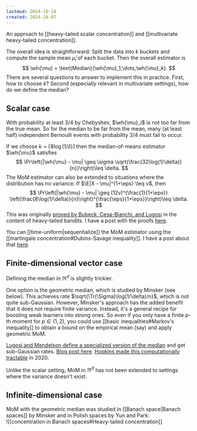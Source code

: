 ```yaml
---
lastmod: 2024-10-24
created: 2024-10-07
---
```


An approach to [[heavy-tailed scalar concentration]] and [[multivariate heavy-tailed concentration]]. 

The overall idea is straightforward: Split the data into $k$ buckets and compute the sample mean $\widehat{\mu}_i$ of each bucket. Then the overall estimator is 
$$
\wh{\mu} = \text{Median}(\wh{\mu}_1,\dots,\wh{\mu}_k).
$$
There are several questions to answer to implement this in practice. First, how to choose $k$? Second (especially relevant in multivariate settings), how do we define the median?  

## Scalar case
With probability at least $3/4$ by Chebyshev, $\wh{\mu}_i$ is not too far from the true mean. So for the median to be far from the mean, many (at least half) independent Bernoulli events with probability 3/4 must fail to occur. 

If we choose $k = \lceil 8\log(1/\delta)\rceil$ then the median-of-means estimator $\wh{\mu}$ satisfies 
$$
\Pr\left(|\wh{\mu} - \mu| \geq \sigma \sqrt{\frac{32\log(1/\delta)}{n}}\right)\leq \delta.
$$
The MoM estimator can also be extended to situations where the distribution has no variance. If $\E|X - \mu|^{1+\eps} \leq v$, then 
$$
\Pr\left(|\wh{\mu} - \mu| \geq (12v)^{\frac{1}{1+\eps}} \left(\frac{8\log(1/\delta)}{n}\right)^{\frac{\eps}{1+\eps}}\right)\leq \delta.
$$
This was originally [proved by Bubeck, Cesa-Bianchi, and Lugosi](https://arxiv.org/abs/1209.1727) in the content of heavy-tailed bandits. I have a post with the proofs [here](https://benchugg.com/research_notes/median-of-means-univariate/). 

You can [[time-uniform|sequentialize]] the MoM estimator using the [[martingale concentration#Dubins-Savage inequality]]. I have a post about that [here](https://benchugg.com/research_notes/sequential-median-of-means/). 

## Finite-dimensional vector case
Defining the median in $\Re^d$ is slightly trickier. 

One option is the geometric median, which is studied by Minsker (see below). This achieves rate $\sqrt{\Tr(\Sigma)\log(1/\delta)/n}$, which is not quite sub-Gaussian. However, Minsker's approach has the added benefit that it does not require finite variance. Instead, it's a general recipe for boosting weak learners into strong ones. So even if you only have a finite $p$-th moment for $p\in(1,2)$, you could use [[basic inequalities#Markov's inequality]] to obtain a bound on the empirical mean (say) and apply geometric MoM. 

[Lugosi and Mendelson define a specialized version of the median](https://www.econ.upf.edu/~lugosi/mean.pdf) and get sub-Gaussian rates. [Blog post here](https://benchugg.com/research_notes/median-of-means-multivariate/). [Hopkins made this computationally tractable](https://arxiv.org/pdf/1809.07425) in 2020. 

Unlike the scalar setting, MoM in $\Re^d$ has not been extended to settings where the variance doesn't exist. 

## Infinite-dimensional case 
MoM with the geometric median was studied in [[Banach space|Banach spaces]] by Minsker and in Polish spaces by Yun and Park:  
![[concentration in Banach spaces#Heavy-tailed concentration]]
